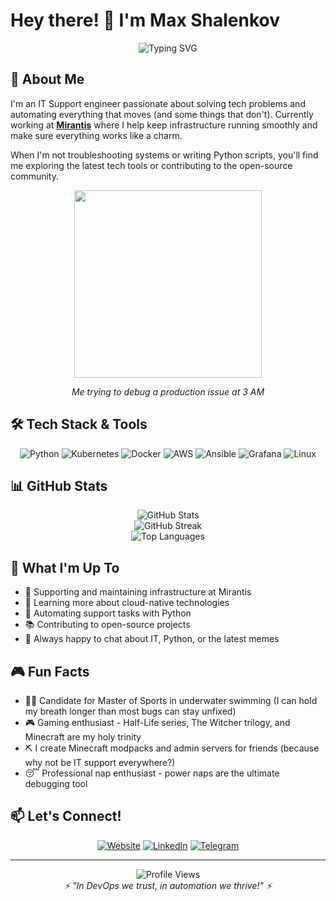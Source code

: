 # Hey there! 👋 I'm Max Shalenkov

<div align="center">
  
![Typing SVG](https://readme-typing-svg.herokuapp.com?font=Fira+Code&pause=1000&color=2E9BF7&center=true&vCenter=true&width=435&lines=IT+Support+Engineer+%40+Mirantis;Python+Developer;Infrastructure+Automation+Enthusiast;Cloud+Native+Explorer)

</div>

## 🚀 About Me

I'm an IT Support engineer passionate about solving tech problems and automating everything that moves (and some things that don't). Currently working at **[Mirantis](https://mirantis.com)** where I help keep infrastructure running smoothly and make sure everything works like a charm.

When I'm not troubleshooting systems or writing Python scripts, you'll find me exploring the latest tech tools or contributing to the open-source community.

<div align="center">
  <img src="https://media.giphy.com/media/LaVp0AyqR5bGsC5Cbm/giphy.gif" width="300"/>
  <p><i>Me trying to debug a production issue at 3 AM</i></p>
</div>

## 🛠️ Tech Stack & Tools

<div align="center">

![Python](https://img.shields.io/badge/Python-3776AB?style=for-the-badge&logo=python&logoColor=white)
![Kubernetes](https://img.shields.io/badge/Kubernetes-326CE5?style=for-the-badge&logo=kubernetes&logoColor=white)
![Docker](https://img.shields.io/badge/Docker-2496ED?style=for-the-badge&logo=docker&logoColor=white)
![AWS](https://img.shields.io/badge/AWS-232F3E?style=for-the-badge&logo=amazon-aws&logoColor=white)
![Ansible](https://img.shields.io/badge/Ansible-EE0000?style=for-the-badge&logo=ansible&logoColor=white)
![Grafana](https://img.shields.io/badge/Grafana-F46800?style=for-the-badge&logo=grafana&logoColor=white)
![Linux](https://img.shields.io/badge/Linux-FCC624?style=for-the-badge&logo=linux&logoColor=black)

</div>

## 📊 GitHub Stats

<div align="center">
  <img src="https://github-readme-stats.vercel.app/api?username=TrackLine&show_icons=true&theme=tokyonight&hide_border=true&count_private=true" alt="GitHub Stats" />
</div>

<div align="center">
  <img src="https://github-readme-streak-stats.herokuapp.com/?user=TrackLine&theme=tokyonight&hide_border=true" alt="GitHub Streak" />
</div>

<div align="center">
  <img src="https://github-readme-stats.vercel.app/api/top-langs/?username=TrackLine&layout=compact&theme=tokyonight&hide_border=true" alt="Top Languages" />
</div>

## 🎯 What I'm Up To

- 🔭 Supporting and maintaining infrastructure at Mirantis
- 🌱 Learning more about cloud-native technologies
- 🤖 Automating support tasks with Python
- 📚 Contributing to open-source projects
- 💬 Always happy to chat about IT, Python, or the latest memes

## 🎮 Fun Facts

- 🏊‍♂️ Candidate for Master of Sports in underwater swimming (I can hold my breath longer than most bugs can stay unfixed)
- 🎮 Gaming enthusiast - Half-Life series, The Witcher trilogy, and Minecraft are my holy trinity
- ⛏️ I create Minecraft modpacks and admin servers for friends (because why not be IT support everywhere?)
- 😴 Professional nap enthusiast - power naps are the ultimate debugging tool

## 📫 Let's Connect!

<div align="center">

[![Website](https://img.shields.io/badge/Website-FF7139?style=for-the-badge&logo=Firefox-Browser&logoColor=white)](YOUR_WEBSITE_LINK)
[![LinkedIn](https://img.shields.io/badge/LinkedIn-0077B5?style=for-the-badge&logo=linkedin&logoColor=white)](YOUR_LINKEDIN_LINK)
[![Telegram](https://img.shields.io/badge/Telegram-2CA5E0?style=for-the-badge&logo=telegram&logoColor=white)](YOUR_TELEGRAM_LINK)

</div>

---

<div align="center">
  <img src="https://komarev.com/ghpvc/?username=TrackLine&color=blueviolet&style=flat-square&label=Profile+Views" alt="Profile Views" />
</div>

<div align="center">
  <i>⚡ "In DevOps we trust, in automation we thrive!" ⚡</i>
</div>